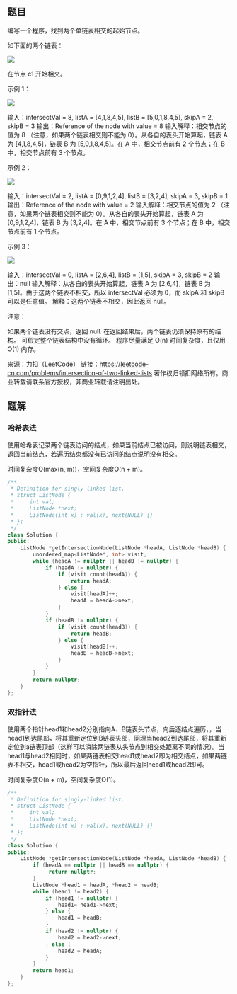 ## 题目

编写一个程序，找到两个单链表相交的起始节点。

如下面的两个链表：

![](https://assets.leetcode-cn.com/aliyun-lc-upload/uploads/2018/12/14/160_statement.png)

在节点 c1 开始相交。

 

示例 1：

![](https://assets.leetcode-cn.com/aliyun-lc-upload/uploads/2018/12/14/160_example_1.png)

输入：intersectVal = 8, listA = [4,1,8,4,5], listB = [5,0,1,8,4,5], skipA = 2, skipB = 3
输出：Reference of the node with value = 8
输入解释：相交节点的值为 8 （注意，如果两个链表相交则不能为 0）。从各自的表头开始算起，链表 A 为 [4,1,8,4,5]，链表 B 为 [5,0,1,8,4,5]。在 A 中，相交节点前有 2 个节点；在 B 中，相交节点前有 3 个节点。


示例 2：

![](https://assets.leetcode-cn.com/aliyun-lc-upload/uploads/2018/12/14/160_example_2.png)

输入：intersectVal = 2, listA = [0,9,1,2,4], listB = [3,2,4], skipA = 3, skipB = 1
输出：Reference of the node with value = 2
输入解释：相交节点的值为 2 （注意，如果两个链表相交则不能为 0）。从各自的表头开始算起，链表 A 为 [0,9,1,2,4]，链表 B 为 [3,2,4]。在 A 中，相交节点前有 3 个节点；在 B 中，相交节点前有 1 个节点。


示例 3：

![](https://assets.leetcode-cn.com/aliyun-lc-upload/uploads/2018/12/14/160_example_3.png)

输入：intersectVal = 0, listA = [2,6,4], listB = [1,5], skipA = 3, skipB = 2
输出：null
输入解释：从各自的表头开始算起，链表 A 为 [2,6,4]，链表 B 为 [1,5]。由于这两个链表不相交，所以 intersectVal 必须为 0，而 skipA 和 skipB 可以是任意值。
解释：这两个链表不相交，因此返回 null。


注意：

如果两个链表没有交点，返回 null.
在返回结果后，两个链表仍须保持原有的结构。
可假定整个链表结构中没有循环。
程序尽量满足 O(n) 时间复杂度，且仅用 O(1) 内存。

来源：力扣（LeetCode）
链接：https://leetcode-cn.com/problems/intersection-of-two-linked-lists
著作权归领扣网络所有。商业转载请联系官方授权，非商业转载请注明出处。

## 题解

###  哈希表法

使用哈希表记录两个链表访问的结点，如果当前结点已被访问，则说明链表相交，返回当前结点，若遍历结束都没有已访问的结点说明没有相交。

时间复杂度O(max(n, m))，空间复杂度O(n + m)。

```c++
/**
 * Definition for singly-linked list.
 * struct ListNode {
 *     int val;
 *     ListNode *next;
 *     ListNode(int x) : val(x), next(NULL) {}
 * };
 */
class Solution {
public:
    ListNode *getIntersectionNode(ListNode *headA, ListNode *headB) {
        unordered_map<ListNode*, int> visit;
        while (headA != nullptr || headB != nullptr) {
            if (headA != nullptr) {
                if (visit.count(headA)) {
                    return headA;
                } else {
                    visit[headA]++;
                    headA = headA->next;
                }
            }
            if (headB != nullptr) {
                if (visit.count(headB)) {
                    return headB;
                } else {
                    visit[headB]++;
                    headB = headB->next;
                }
            }
        }
        return nullptr;
    }
};
```

### 双指针法

使用两个指针head1和head2分别指向A、B链表头节点，向后逐结点遍历，，当head1到达尾部，将其重新定位到B链表头部，同理当head2到达尾部，将其重新定位到a链表顶部（这样可以消除两链表从头节点到相交处距离不同的情况）。当head1与head2相同时，如果两链表相交head1或head2即为相交结点，如果两链表不相交，head1或head2为空指针，所以最后返回head1或head2即可。

时间复杂度O(n + m)，空间复杂度O(1)。

```c++
/**
 * Definition for singly-linked list.
 * struct ListNode {
 *     int val;
 *     ListNode *next;
 *     ListNode(int x) : val(x), next(NULL) {}
 * };
 */
class Solution {
public:
    ListNode *getIntersectionNode(ListNode *headA, ListNode *headB) {
        if (headA == nullptr || headB == nullptr) {
             return nullptr;
        }
        ListNode *head1 = headA, *head2 = headB;
        while (head1 != head2) {
            if (head1 != nullptr) {
                head1= head1->next;
            } else {
                head1 = headB;
            }
            if (head2 != nullptr) {
                head2 = head2->next;
            } else {
                head2 = headA;
            }
        }
        return head1;
    }
};
```

